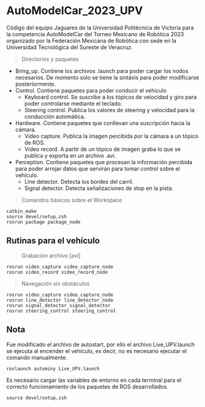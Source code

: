 # AutoModelCar_2023_UPV
Código del equipo Jaguares de la Universidad Politécnica de Victoria para la competencia AutoModelCar del Torneo Mexicano de Robótica 2023 organizado por la Federación Mexicana de Robótica con sede en la Universidad Tecnológica del Sureste de Veracruz.

>Directorios y paquetes

- Bring_up. Contiene los archivos .launch para poder cargar los nodos necesarios. De momento solo se tiene la sintáxis para poder modificarse posteriormente.
- Control. Contiene paquetes para poder conducir el vehiculo
  - Keyboard control. Se suscribe a los tópicos de velocidad y giro para poder controlarse mediante el teclado.
  - Steering control. Publica los valores de steering y velocidad para la conducción automática.
- Hardware. Contiene paquetes que conllevan una suscripción hacia la cámara.
  - Video capture. Publica la imagen percibida por la cámara a un tópico de ROS.
  - Video record. A partir de un tópico de imagen graba lo que se publica y exporta en un archivo .avi.
- Perception. Contiene paquetes que procesan la información percibida para poder arrojar datos que servirán para tomar control sobre el vehículo.
  - Line detector. Detecta los bordes del carril.
  - Signal detector. Detecta señalizaciones de stop en la pista.

>Comandos básicos sobre el Workspace
```
catkin_make
source devel/setup.zsh
rosrun package package_node
```

## Rutinas para el vehículo
>Grabación archivo [avi]
```
rosrun video_capture video_capture_node
rosrun video_record video_record_node

```
>Navegación sin obstáculos
```
rosrun video_capture video_capture_node
rosrun line_detector line_detector_node
rosrun signal_detector signal_detector
rosrun steering_control steering_control
```

## Nota
Fue modificado el archivo de autostart, por ello el archivo Live_UPV.launch se ejecuta al encender el vehículo, es decir, no es necesario ejecutar el comando manualmente.
```
roslaunch autominy Live_UPV.launch
```
Es necesario cargar las variables de entorno en cada terminal para el correcto funcionamiento de los paquetes de ROS desarrollados.
```
source devel/setup.zsh
```
